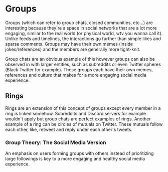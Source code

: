 # Groups

Groups (which can refer to group chats, closed communities, etc...) are interesting because they're a space in social networks that are a lot more engaging, similar to the real world (or physical world, wtv you wanna call it). Unlike feeds and timelines, the interactions go further than simple likes and sparse comments. Groups may have their own memes (inside jokes/references) and the members are generally more tight-knit.

Group chats are an obvious example of this however groups can also be observed in with larger entities, such as subreddits or even Twitter spheres (Black Twitter for example). These groups each have their own memes, references and culture that makes for a more engaging social media experience.

## Rings

Rings are an extension of this concept of groups except every member in a ring is linked somehow. Subreddits and Discord servers for example wouldn't apply but group chats are perfect examples of rings. Another example of a ring can be circles of mutuals on Twitter. These mutuals follow each other, like, retweet and reply under each other's tweets.

### Group Theory: The Social Media Version

An emphasis on users forming groups with others instead of prioritizing large followings is key to a more engaging and healthy social media experience.

